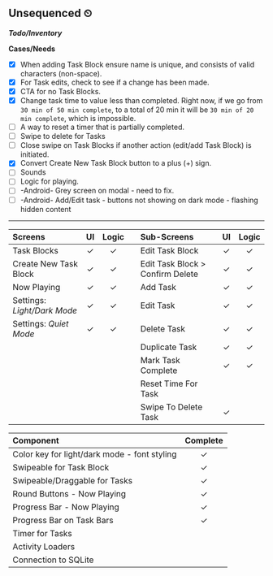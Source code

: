 ## Unsequenced ⏲

___Todo/Inventory___

**Cases/Needs**
* [x] When adding Task Block ensure name is unique, and consists of valid characters (non-space).
* [x] For Task edits, check to see if a change has been made.
* [x] CTA for no Task Blocks.
* [x] Change task time to value less than completed. Right now, if we go from ```30 min of 50 min complete```, to a total of 20 min it will be ```30 min of 20 min complete```, which is impossible.
* [ ] A way to reset a timer that is partially completed.
* [ ] Swipe to delete for Tasks
* [ ] Close swipe on Task Blocks if another action (edit/add Task Block) is initiated.
* [x] Convert Create New Task Block button to a plus (+) sign.
* [ ] Sounds
* [ ] Logic for playing.
* [ ] -Android- Grey screen on modal - need to fix.
* [ ] -Android- Add/Edit task - buttons not showing on dark mode - flashing hidden content

----
|  Screens  | UI  | Logic  | | Sub-Screens  | UI  | Logic  |
| :----- | :-----: | :-----: | :------- | :------| :------: | :------: |
| Task Blocks  | ✓  | ✓ || Edit Task Block  | ✓ | ✓ |
| Create New Task Block  | ✓ | ✓  || Edit Task Block > Confirm Delete  | ✓ | ✓ |
|  Now Playing  | ✓  | ✓ ||  Add Task  | ✓ | ✓ |
|  Settings: *Light/Dark Mode*  |  ✓ | ✓ || Edit Task |  ✓  | ✓ |
|  Settings: *Quiet Mode* |  ✓ | ✓ || Delete Task | ✓  | ✓  |
||||											 | Duplicate Task | ✓| ✓|
||||											 | Mark Task Complete | ✓| ✓|
||||                       | Reset Time For Task |  |  |
||||                       | Swipe To Delete Task | ✓ |  |

| Component | Complete |
| :--------  | :------:|
| Color key for light/dark mode - font styling | ✓ |
| Swipeable for Task Block | ✓ |
| Swipeable/Draggable for Tasks | ✓ |
| Round Buttons - Now Playing | ✓ |
| Progress Bar - Now Playing | ✓ |
| Progress Bar on Task Bars | ✓ |
| Timer for Tasks |  |
| Activity Loaders |  |
| Connection to SQLite |  |


